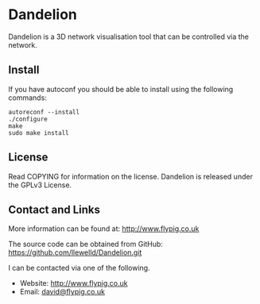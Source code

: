 Dandelion
=========

Dandelion is a 3D network visualisation tool that can be controlled via the network.


Install
-------

If you have autoconf you should be able to install using the following commands:

    autoreconf --install
    ./configure
    make
    sudo make install

License
-------

Read COPYING for information on the license. Dandelion is released under the GPLv3 License.


Contact and Links
-----------------

More information can be found at: http://www.flypig.co.uk

The source code can be obtained from GitHub: https://github.com/llewelld/Dandelion.git

I can be contacted via one of the following.

 * Website: http://www.flypig.co.uk
 * Email: david@flypig.co.uk


